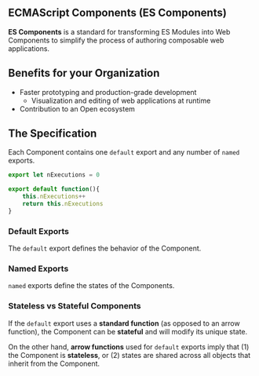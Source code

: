 ## ECMAScript Components (ES Components)

**ES Components** is a standard for transforming ES Modules into Web Components to simplify the process of authoring composable web applications.

## Benefits for your Organization
- Faster prototyping and production-grade development
    - Visualization and editing of web applications at runtime
- Contribution to an Open ecosystem

## The Specification
Each Component contains one `default` export and any number of `named` exports.

``` javascript
export let nExecutions = 0

export default function(){
    this.nExecutions++
    return this.nExecutions
}
```

### Default Exports
The `default` export defines the behavior of the Component.

### Named Exports
 `named` exports define the states of the Components. 

### Stateless vs Stateful Components
If the `default` export uses a **standard function** (as opposed to an arrow function), the Component can be **stateful** and will modify its unique state.

On the other hand, **arrow functions** used for `default` exports imply that (1) the Component is **stateless**, or (2) states are shared across all objects that inherit from the Component.